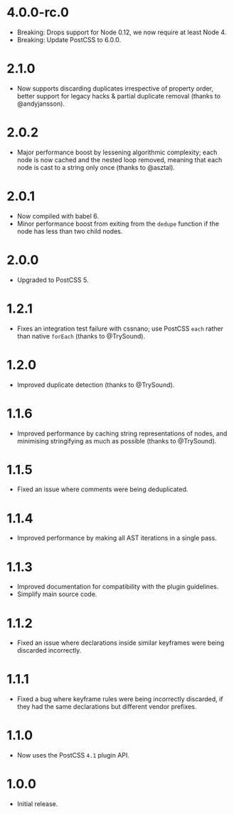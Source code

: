 # 4.0.0-rc.0

* Breaking: Drops support for Node 0.12, we now require at least Node 4.
* Breaking: Update PostCSS to 6.0.0.

# 2.1.0

* Now supports discarding duplicates irrespective of property order, better
  support for legacy hacks & partial duplicate removal (thanks to @andyjansson).

# 2.0.2

* Major performance boost by lessening algorithmic complexity; each node is
  now cached and the nested loop removed, meaning that each node is cast to a
  string only once (thanks to @asztal).

# 2.0.1

* Now compiled with babel 6.
* Minor performance boost from exiting from the `dedupe` function if the node
  has less than two child nodes.

# 2.0.0

* Upgraded to PostCSS 5.

# 1.2.1

* Fixes an integration test failure with cssnano; use PostCSS `each` rather
  than native `forEach` (thanks to @TrySound).

# 1.2.0

* Improved duplicate detection (thanks to @TrySound).

# 1.1.6

* Improved performance by caching string representations of nodes, and
  minimising stringifying as much as possible (thanks to @TrySound).

# 1.1.5

* Fixed an issue where comments were being deduplicated.

# 1.1.4

* Improved performance by making all AST iterations in a single pass.

# 1.1.3

* Improved documentation for compatibility with the plugin guidelines.
* Simplify main source code.

# 1.1.2

* Fixed an issue where declarations inside similar keyframes were being
  discarded incorrectly.

# 1.1.1

* Fixed a bug where keyframe rules were being incorrectly discarded, if they had
  the same declarations but different vendor prefixes.

# 1.1.0

* Now uses the PostCSS `4.1` plugin API.

# 1.0.0

* Initial release.
